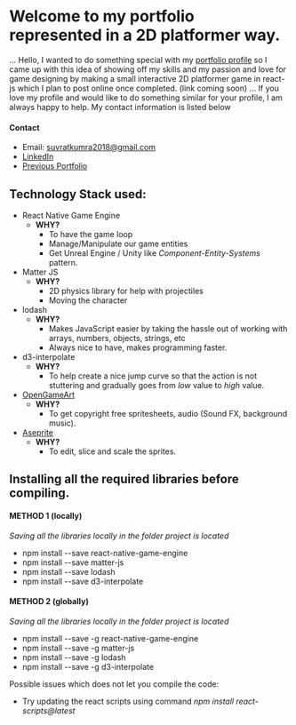 # Welcome to my portfolio represented in a 2D platformer way. 

... Hello, I wanted to do something special with my [portfolio profile](https://suvratkumra2018.wixsite.com/portfolio) so I came up with this idea of showing off my skills and my passion and love for game designing by making a small interactive 2D platformer game in react-js which I plan to post online once completed. (link coming soon) 
... If you love my profile and would like to do something similar for your profile, I am always happy to help. My contact information is listed below

#### Contact
* Email: suvratkumra2018@gmail.com
* [LinkedIn](https://www.linkedin.com/in/suvrat-kumra-420017193/)
* [Previous Portfolio](https://suvratkumra2018.wixsite.com/portfolio)

## Technology Stack used:
* React Native Game Engine 
  * **WHY?** 
    * To have the game loop 
    * Manage/Manipulate our game entities
    * Get Unreal Engine / Unity like *Component-Entity-Systems* pattern.
* Matter JS 
  * **WHY?**
    * 2D physics library for help with projectiles
    * Moving the character
* lodash
  * **WHY?**
    * Makes JavaScript easier by taking the hassle out of working with arrays, numbers, objects, strings, etc
    * Always nice to have, makes programming faster. 
* d3-interpolate
  * **WHY?**
    * To help create a nice jump curve so that the action is not stuttering and gradually goes from *low* value to *high* value. 
* [OpenGameArt](opengameart.org)
  * **WHY?**
    * To get copyright free spritesheets, audio (Sound FX, background music).
* [Aseprite](https://www.aseprite.org/)
  * **WHY?**
    * To edit, slice and scale the sprites. 

## Installing all the required libraries before compiling. 
#### METHOD 1 (locally)
*Saving all the libraries locally in the folder project is located*
* npm install --save react-native-game-engine 
* npm install --save matter-js
* npm install --save lodash
* npm install --save d3-interpolate

#### METHOD 2 (globally)
*Saving all the libraries locally in the folder project is located*
* npm install --save -g react-native-game-engine 
* npm install --save -g matter-js
* npm install --save -g lodash
* npm install --save -g d3-interpolate

Possible issues which does not let you compile the code:
* Try updating the react scripts using command *npm install react-scripts@latest*





